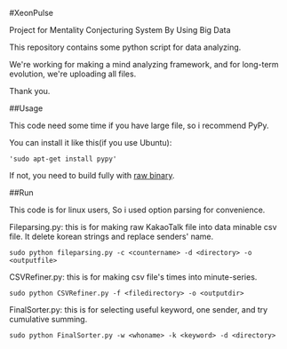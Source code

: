 #XeonPulse

Project for Mentality Conjecturing System By Using Big Data

This repository contains some python script for data analyzing.

We're working for making a mind analyzing framework, and for long-term evolution, we're uploading all files.

Thank you.

##Usage

This code need some time if you have large file, so i recommend PyPy.

You can install it like this(if you use Ubuntu):

    'sudo apt-get install pypy'

If not, you need to build fully with [raw binary](http://pypy.org/download.html).

##Run

This code is for linux users, So i used option parsing for convenience.

Fileparsing.py: this is for making raw KakaoTalk file into data minable csv file.
It delete korean strings and replace senders' name.

    sudo python fileparsing.py -c <countername> -d <directory> -o <outputfile>
    
CSVRefiner.py: this is for making csv file's times into minute-series.

    sudo python CSVRefiner.py -f <filedirectory> -o <outputdir>

FinalSorter.py: this is for selecting useful keyword, one sender, and try cumulative summing.

    sudo python FinalSorter.py -w <whoname> -k <keyword> -d <directory>
